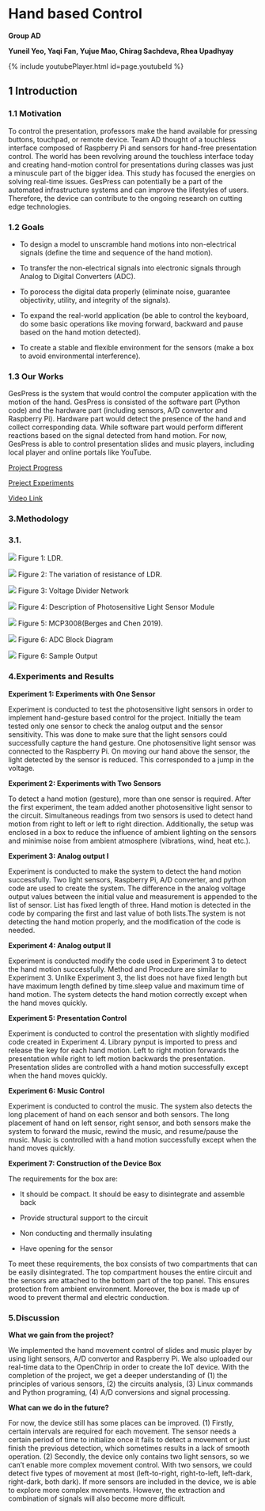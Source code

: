 # Hand based Control

**Group AD**

**Yuneil Yeo, Yaqi Fan, Yujue Mao, Chirag Sachdeva, Rhea Upadhyay**

{% include youtubePlayer.html id=page.youtubeId %}

## 1 Introduction

### 1.1 Motivation
To control the presentation, professors make the hand available for pressing buttons, touchpad, or remote device. Team AD thought of a touchless interface composed of Raspberry Pi and sensors for hand-free presentation control. The world has been revolving around the touchless interface today and creating hand-motion control for presentations during classes was just a minuscule part of the bigger idea. This study has focused the energies on solving real-time issues. GesPress can potentially be a part of the automated infrastructure systems and can improve the lifestyles of users. Therefore, the device can contribute to the ongoing research on cutting edge technologies.


### 1.2 Goals

- To design a model to unscramble hand motions into non-electrical signals (define the time and sequence of the hand motion).

- To transfer the non-electrical signals into electronic signals through Analog to Digital Converters (ADC).

- To porocess the digital data properly (eliminate noise, guarantee objectivity, utility, and integrity of the signals). 

- To expand the real-world application (be able to control the keyboard, do some basic operations like moving forward, backward and pause based on the hand motion detected).

- To create a stable and flexible environment for the sensors (make a box to avoid environmental interference).

### 1.3 Our Works

GesPress is the system that would control the computer application with the motion of the hand. GesPress is consisted of the software part (Python code) and the hardware part (including sensors, A/D convertor and Raspberry Pi). Hardware part would detect the presence of the hand and collect corresponding data. While software part would perform different reactions based on the signal detected from hand motion. For now, GesPress is able to control presentation slides and music players, including local player and online portals like YouTube. 

[Project Progress](https://github.com/yujuem/12740project.github.io/blob/master/Project_progress.md)

[Preject Experiments]()

[Video Link](https://www.youtube.com/watch?v=Bn2jMuWJl88&feature=youtu.be)




### 3.Methodology
### 3.1.

![](images/image6.png) 
Figure 1: LDR.

![](images/image7.png) 
Figure 2: The variation of resistance of LDR.

![](images/image10.png) 
Figure 3: Voltage Divider Network 


![](images/image9.png) 
Figure 4: Description of Photosensitive Light Sensor Module

![](images/image8.png) 
Figure 5: MCP3008(Berges and Chen 2019).

![](images/image11.png) 
Figure 6: ADC Block Diagram

![](images/image13.png) 
Figure 6: Sample Output


### 4.Experiments and Results

**Experiment 1: Experiments with One Sensor**

Experiment is conducted to test the photosensitive light sensors in order to implement hand-gesture based control for the project. Initially the team tested only one sensor to check the analog output and the sensor sensitivity. This was done to make sure that the light sensors could successfully capture the hand gesture. One photosensitive light sensor was connected to the Raspberry Pi. On moving our hand above the sensor, the light detected by the sensor is reduced. This corresponded to a jump in the voltage. 

**Experiment 2: Experiments with Two Sensors**

To detect a hand motion (gesture), more than one sensor is required. After the first experiment, the team added another photosensitive light sensor to the circuit. Simultaneous readings from two sensors is used to detect hand motion from right to left or left to right direction. Additionally, the setup was enclosed in a box to reduce the influence of ambient lighting on the sensors and minimise noise from ambient atmosphere (vibrations, wind, heat etc.).

**Experiment 3: Analog output I**

Experiment is conducted to make the system to detect the hand motion successfully. Two light sensors, Raspberry Pi, A/D converter, and python code are used to create the system. The difference in the analog voltage output values between the initial value and measurement is appended to the list of sensor. List has fixed length of three. Hand motion is detected in the code by comparing the first and last value of both lists.The system is not detecting the hand motion properly, and the modification of the code is needed. 

**Experiment 4: Analog output II**

Experiment is conducted modify the code used in Experiment 3 to detect the hand motion successfully. Method and Procedure are similar to Experiment 3. Unlike Experiment 3, the list does not have fixed length but have maximum length defined by time.sleep value and maximum time of hand motion. The system detects the hand motion correctly except when the hand moves quickly. 

**Experiment 5: Presentation Control**

Experiment is conducted to control the presentation with slightly modified code created in Experiment 4. Library pynput is imported to press and release the key for each hand motion. Left to right motion forwards the presentation while right to left motion backwards the presentation. Presentation slides are controlled with a hand motion successfully except when the hand moves quickly. 

**Experiment 6: Music Control**

Experiment is conducted to control the music. The system also detects the long placement of hand on each sensor and both sensors. The long placement of hand on left sensor, right sensor, and both sensors make the system to forward the music, rewind the music, and resume/pause the music. Music is controlled with a hand motion successfully except when the hand moves quickly. 

**Experiment 7: Construction of the Device Box**

The requirements for the box are:

  - It should be compact. It should be easy to disintegrate and assemble back
  
  - Provide structural support to the circuit 
  
  - Non conducting and thermally insulating 
  
  - Have opening for the sensor

To meet these requirements, the box consists of two compartments that can be easily disintegrated. The top compartment houses the entire circuit and the sensors are attached to the bottom part of the top panel. This ensures protection from ambient environment. Moreover, the box is made up of wood to prevent thermal and electric conduction.



### 5.Discussion

**What we gain from the project?**

We implemented the hand movement control of slides and music player by using light sensors, A/D convertor and Raspberry Pi. We also uploaded our real-time data to the OpenChrip in order to create the IoT device. With the completion of the project, we get a deeper understanding of (1) the principles of various sensors, (2) the circuits analysis, (3) Linux commands and Python programing, (4) A/D conversions and signal processing.

**What can we do in the future?**

For now, the device still has some places can be improved. (1) Firstly, certain intervals are required for each movement. The sensor needs a certain period of time to initialize once it fails to detect a movement or just finish the previous detection, which sometimes results in a lack of smooth operation. (2) Secondly, the device only contains two light sensors, so we can’t enable more complex movement control. With two sensors, we could detect five types of movement at most (left-to-right, right-to-left, left-dark, right-dark, both dark). If more sensors are included in the device, we is able to explore more complex movements. However, the extraction and combination of signals will also become more difficult.
